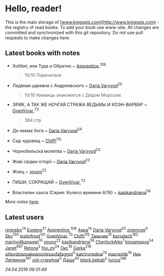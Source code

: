 # Hello, reader!
This is the main storage of [www.knigopis.com](http://www.knigopis.com) - the registry of read books.
To add your book use www-site. All changes are committed and synchronized with this git repository.
Do not use pull requests to make changes here.


## Latest books with notes
* Хоббит, или Туда и Обратно ~ [Apprentice ](users/528/52821952-vkontakte)<sup>109</sup>
    > 10/10 Перечитала

* Ледяная царевна с Андреевского ~ [Daria Varyvod](users/829/829893410524253-facebook)<sup>25</sup>
    > 10/10 Киевицы знакомятся с Дедом Морозом.

* ЭРИК, А ТАК ЖЕ НОЧГАЯ СТРАЖА  ВЕДЬМЫ И КОЭН-ВАРВАР ~ [GvenVivar ](users/158/158266434925901-facebook)<sup>73</sup>
    > 384 стр

* Де немає бога ~ [Daria Varyvod](users/829/829893410524253-facebook)<sup>24</sup>

* Сад чудовищ ~ [Chiffi](users/105/105831994080785626680-google)<sup>115</sup>

* Чорнобильска молитва ~ [Daria Varyvod](users/829/829893410524253-facebook)<sup>23</sup>

* Живі свідеи історії ~ [Daria Varyvod](users/829/829893410524253-facebook)<sup>22</sup>

* Жнец ~ [youno](users/302/302928912-vkontakte)<sup>22</sup>

* ПИШИ, СОКРАЩАЙ ~ [GvenVivar ](users/158/158266434925901-facebook)<sup>72</sup>

* Властелин хаоса (Серия: Колесо времени 6/16) ~ [kasikandriena](users/152/152488954-vkontakte)<sup>56</sup>


_More notes [here](latest_books_with_notes.md)._


## Latest users
[regnabo](users/870/870059322-yandex)<sup>14</sup> 
[Eugene](users/695/695244810674916-facebook)<sup>21</sup> 
[Apprentice ](users/528/52821952-vkontakte)<sup>108</sup> 
[4apa](users/117/117392596378069249667-google)<sup>14</sup> 
[Daria Varyvod](users/829/829893410524253-facebook)<sup>25</sup> 
[zxiencee](users/116/116459284797724113226-google)<sup>0</sup> 
[Sky](users/118/118049897850017649660-google)<sup>134</sup> 
[lostinfrost](users/217/217891524-vkontakte)<sup>141</sup> 
[GvenVivar ](users/158/158266434925901-facebook)<sup>73</sup> 
[Chiffi](users/105/105831994080785626680-google)<sup>115</sup> 
[Таньчик](users/209/2096581563762610-facebook)<sup>15</sup> 
[borodach](users/157/15706320-vkontakte)<sup>162</sup> 
[marino4kasweet](users/992/99235108-yandex)<sup>10</sup> 
[youno](users/302/302928912-vkontakte)<sup>22</sup> 
[kasikandriena](users/152/152488954-vkontakte)<sup>56</sup> 
[CherlockAlex](users/100/100784255659089961550-google)<sup>1</sup> 
[kissamasya](users/684/68439978-vkontakte)<sup>54</sup> 
[Janet](users/108/108113656204404967440-google)<sup>697</sup> 
[Retona](users/531/531751113661013-facebook)<sup>3</sup> 
[fox_mi](users/220/220022778-vkontakte)<sup>24</sup> 
[Окс](users/102/102536471289425216982-google)<sup>16</sup> 
[Garka](users/115/115753719718250012620-google)<sup>216</sup> 
[ohlordplsmakeanonlessofafaggot](users/168/168352502-vkontakte)<sup>0</sup> 
[katrinvredina](users/233/2336755-vkontakte)<sup>74</sup> 
[mavrentik](users/200/200666735-vkontakte)<sup>18</sup> 
[Ник Литвинов](users/241/241974816-vkontakte)<sup>197</sup> 
[uid-crjawhqa](users/616/616195292-yandex)<sup>0</sup> 
[Даша](users/334/334696193054530347-mailru)<sup>43</sup> 
[black.kebab](users/172/172616235-vkontakte)<sup>0</sup> 
[lucius](users/838/83820536-yandex)<sup>148</sup> 


_24.04.2019 09:31:49_
